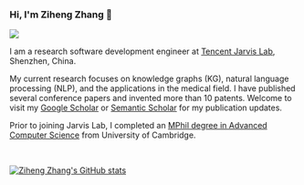 ### Hi, I'm Ziheng Zhang 👋 

![](https://komarev.com/ghpvc/?username=ZihengZZH)

I am a research software development engineer at [Tencent Jarvis Lab](https://jarvislab.tencent.com/), Shenzhen, China.

My current research focuses on knowledge graphs (KG), natural language processing (NLP), and the applications in the medical field. I have published several conference papers and invented more than 10 patents. Welcome to visit my [Google Scholar](https://scholar.google.co.uk/citations?user=hQP375oAAAAJ&hl=en) or [Semantic Scholar](https://www.semanticscholar.org/author/Ziheng-Zhang/2030976630) for my publication updates.

Prior to joining Jarvis Lab, I completed an [MPhil degree in Advanced Computer Science](https://www.cst.cam.ac.uk/) from University of Cambridge.

<br />

[![Ziheng Zhang's GitHub stats](https://github-readme-stats.vercel.app/api?username=zihengzzh)](https://github.com/anuraghazra/github-readme-stats)
